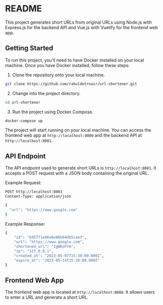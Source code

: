 # README

This project generates short URLs from original URLs using Node.js with Express.js for the backend API and Vue.js with Vuetify for the frontend web app. 

## Getting Started

To run this project, you'll need to have Docker installed on your local machine. Once you have Docker installed, follow these steps:

1. Clone the repository onto your local machine.

```bash
git clone https://github.com/rahuldotrnair/url-shortener.git
```

2. Change into the project directory.

```bash
cd url-shortener
```

3. Run the project using Docker Compose.

```bash
docker-compose up
```

The project will start running on your local machine. You can access the frontend web app at ```http://localhost:8080``` and the backend API at ```http://localhost:8081```.


## API Endpoint

The API endpoint used to generate short URLs is ```http://localhost:8081```. It accepts a POST request with a JSON body containing the original URL.

Example Request:

```bash
POST http://localhost:8081
Content-Type: application/json

{
  "url": "https://www.google.com"
}
```

Example Response:

```bash
{
    "id": "645771e86e6e86b64db5cae3",
    "url": "https://www.google.com",
    "shortened_url": "2gWKoFYm",
    "ip": "127.0.0.1",
    "created_at": "2023-05-07T15:30:00.000Z",
    "expire_at": "2023-05-14T15:30:00.000Z"
}
```

## Frontend Web App

The frontend web app is located at ```http://localhost:8080```. It allows users to enter a URL and generate a short URL.